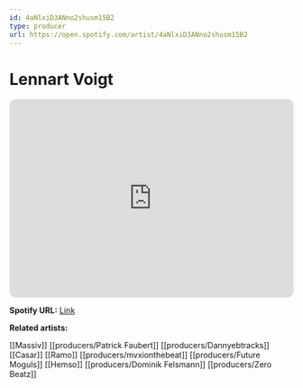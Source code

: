 ```yaml
---
id: 4aNlxiD3ANno2shusm15B2
type: producer
url: https://open.spotify.com/artist/4aNlxiD3ANno2shusm15B2
---
```

# Lennart Voigt

<iframe style="border-radius:12px" src="https://open.spotify.com/embed/artist/4aNlxiD3ANno2shusm15B2" width="100%" height="352" frameBorder="0" allowfullscreen="" allow="autoplay; clipboard-write; encrypted-media; fullscreen; picture-in-picture" loading="lazy"></iframe>

**Spotify URL:** [Link](https://open.spotify.com/artist/4aNlxiD3ANno2shusm15B2)

**Related artists:**

[[Massiv]]
[[producers/Patrick Faubert]]
[[producers/Dannyebtracks]]
[[Casar]]
[[Ramo]]
[[producers/mvxionthebeat]]
[[producers/Future Moguls]]
[[Hemso]]
[[producers/Dominik Felsmann]]
[[producers/Zero Beatz]]
